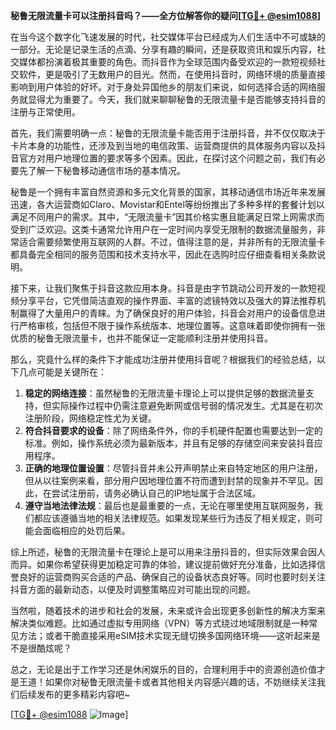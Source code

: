 **秘鲁无限流量卡可以注册抖音吗？——全方位解答你的疑问[[TG💪+ @esim1088](https://t.me/s/esim1088)]**

在当今这个数字化飞速发展的时代，社交媒体平台已经成为人们生活中不可或缺的一部分。无论是记录生活的点滴、分享有趣的瞬间，还是获取资讯和娱乐内容，社交媒体都扮演着极其重要的角色。而抖音作为全球范围内备受欢迎的一款短视频社交软件，更是吸引了无数用户的目光。然而，在使用抖音时，网络环境的质量直接影响到用户体验的好坏。对于身处异国他乡的朋友们来说，如何选择合适的网络服务就显得尤为重要了。今天，我们就来聊聊秘鲁的无限流量卡是否能够支持抖音的注册与正常使用。

首先，我们需要明确一点：秘鲁的无限流量卡能否用于注册抖音，并不仅仅取决于卡片本身的功能性，还涉及到当地的电信政策、运营商提供的具体服务内容以及抖音官方对用户地理位置的要求等多个因素。因此，在探讨这个问题之前，我们有必要先了解一下秘鲁移动通信市场的基本情况。

秘鲁是一个拥有丰富自然资源和多元文化背景的国家，其移动通信市场近年来发展迅速，各大运营商如Claro、Movistar和Entel等纷纷推出了多种多样的套餐计划以满足不同用户的需求。其中，“无限流量卡”因其价格实惠且能满足日常上网需求而受到广泛欢迎。这类卡通常允许用户在一定时间内享受无限制的数据流量服务，非常适合需要频繁使用互联网的人群。不过，值得注意的是，并非所有的无限流量卡都具备完全相同的服务范围和技术支持水平，因此在选购时应仔细查看相关条款说明。

接下来，让我们聚焦于抖音这款应用本身。抖音是由字节跳动公司开发的一款短视频分享平台，它凭借简洁直观的操作界面、丰富的滤镜特效以及强大的算法推荐机制赢得了大量用户的青睐。为了确保良好的用户体验，抖音会对用户的设备信息进行严格审核，包括但不限于操作系统版本、地理位置等。这意味着即使你拥有一张优质的秘鲁无限流量卡，也并不能保证一定能顺利注册并使用抖音。

那么，究竟什么样的条件下才能成功注册并使用抖音呢？根据我们的经验总结，以下几点可能是关键所在：

1. **稳定的网络连接**：虽然秘鲁的无限流量卡理论上可以提供足够的数据流量支持，但实际操作过程中仍需注意避免断网或信号弱的情况发生。尤其是在初次注册阶段，网络稳定性尤为关键。
2. **符合抖音要求的设备**：除了网络条件外，你的手机硬件配置也需要达到一定的标准。例如，操作系统必须为最新版本，并且有足够的存储空间来安装抖音应用程序。
3. **正确的地理位置设置**：尽管抖音并未公开声明禁止来自特定地区的用户注册，但从以往案例来看，部分用户因地理位置不符而遭到封禁的现象并不罕见。因此，在尝试注册前，请务必确认自己的IP地址属于合法区域。
4. **遵守当地法律法规**：最后也是最重要的一点，无论在哪里使用互联网服务，我们都应该遵循当地的相关法律规范。如果发现某些行为违反了相关规定，则可能会面临相应的处罚后果。

综上所述，秘鲁的无限流量卡在理论上是可以用来注册抖音的，但实际效果会因人而异。如果你希望获得更加稳定可靠的体验，建议提前做好充分准备，比如选择信誉良好的运营商购买合适的产品、确保自己的设备状态良好等。同时也要时刻关注抖音方面的最新动态，以便及时调整策略应对可能出现的问题。

当然啦，随着技术的进步和社会的发展，未来或许会出现更多创新性的解决方案来解决类似难题。比如通过虚拟专用网络（VPN）等方式绕过地域限制就是一种常见方法；或者干脆直接采用eSIM技术实现无缝切换多国网络环境——这听起来是不是很酷炫呢？

总之，无论是出于工作学习还是休闲娱乐的目的，合理利用手中的资源创造价值才是王道！如果你对秘鲁无限流量卡或者其他相关内容感兴趣的话，不妨继续关注我们后续发布的更多精彩内容吧~ 

[[TG💪+ @esim1088](https://t.me/s/esim1088) ![Image](https://i.postimg.cc/4NQfJmqS/Snipaste-2025-05-13-00-14-12.png)]